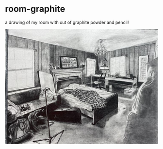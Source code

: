 # room-graphite

a drawing of my room with out of graphite powder and pencil!

![alt text](https://github.com/LaitRider/room-graphite/blob/main/img_5370_720.jpg?raw=true)
